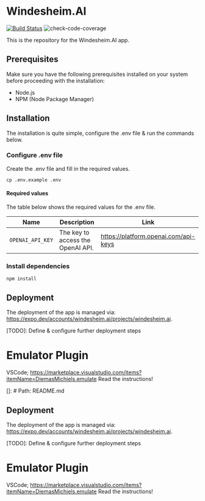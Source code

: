 # Windesheim.AI

[![Build Status](https://github.com/Windesheim-AI-App/Windesheim.AI/actions/workflows/app.build.yml/badge.svg)](https://github.com/Windesheim-AI-App/WindesheimAI/actions/workflows/app.build.yml)
![check-code-coverage](https://img.shields.io/badge/code--coverage-73.83%25-yellow)

This is the repository for the Windesheim.AI app.

## Prerequisites

Make sure you have the following prerequisites installed on your system before proceeding with the installation:

-   Node.js
-   NPM (Node Package Manager)

## Installation

The installation is quite simple, configure the .env file & run the commands below.

### Configure .env file

Create the .env file and fill in the required values.

```shell
cp .env.example .env
```

#### Required values

The table below shows the required values for the .env file.

| Name             | Description                       | Link                                 |
| ---------------- | --------------------------------- | ------------------------------------ |
| `OPENAI_API_KEY` | The key to access the OpenAI API. | https://platform.openai.com/api-keys |

### Install dependencies

```shell
npm install
```

## Deployment

The deployment of the app is managed via: https://expo.dev/accounts/windesheim.ai/projects/windesheim.ai.

[TODO]: Define & configure further deployment steps

# Emulator Plugin

VSCode; https://marketplace.visualstudio.com/items?itemName=DiemasMichiels.emulate
Read the instructions!

[]: # Path: README.md

## Deployment

The deployment of the app is managed via: https://expo.dev/accounts/windesheim.ai/projects/windesheim.ai.

[TODO]: Define & configure further deployment steps

# Emulator Plugin

VSCode; https://marketplace.visualstudio.com/items?itemName=DiemasMichiels.emulate
Read the instructions!
